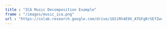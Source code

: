 ```yaml
---
title : "ICA Music Decomposition Example"
frame : "/images/music_ica.png"
url : "https://colab.research.google.com/drive/1O2iRh4E9X_ATGFgRrSEfZwubI7Hcxtpz?usp=sharing"
---
```

